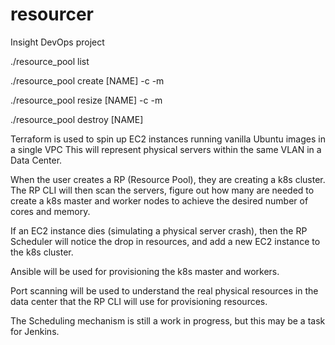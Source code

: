 # resourcer
Insight DevOps project


./resource_pool list

./resource_pool create [NAME] -c <CORES> -m <Memory>
  
./resource_pool resize [NAME] -c <CORES> -m <Memory>
  
./resource_pool destroy [NAME]

Terraform is used to spin up EC2 instances running vanilla Ubuntu images in a single VPC
This will represent physical servers within the same VLAN in a Data Center. 

When the user creates a RP (Resource Pool), they are creating a k8s cluster. 
The RP CLI will then scan the servers, figure out how many are needed to create a k8s master
and worker nodes to achieve the desired number of cores and memory. 

If an EC2 instance dies (simulating a physical server crash), then the RP Scheduler will 
notice the drop in resources, and add a new EC2 instance to the k8s cluster. 

Ansible will be used for provisioning the k8s master and workers.

Port scanning will be used to understand the real physical resources in the data center that
the RP CLI will use for provisioning resources. 

The Scheduling mechanism is still a work in progress, but this may be a task for Jenkins. 
